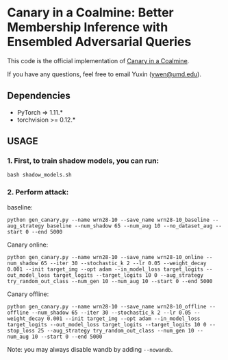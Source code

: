 # Canary in a Coalmine: Better Membership Inference with Ensembled Adversarial Queries

This code is the official implementation of [Canary in a Coalmine](paper).

If you have any questions, feel free to email Yuxin (<ywen@umd.edu>).

## Dependencies

- PyTorch => 1.11.*
- torchvision >= 0.12.*

## USAGE
### 1. First, to train shadow models, you can run:
```
bash shadow_models.sh
```

### 2. Perform attack:
baseline:
```
python gen_canary.py --name wrn28-10 --save_name wrn28-10_baseline --aug_strategy baseline --num_shadow 65 --num_aug 10 --no_dataset_aug --start 0 --end 5000
```

Canary online:
```
python gen_canary.py --name wrn28-10 --save_name wrn28-10_online --num_shadow 65 --iter 30 --stochastic_k 2 --lr 0.05 --weight_decay 0.001 --init target_img --opt adam --in_model_loss target_logits --out_model_loss target_logits --target_logits 10 0 --aug_strategy try_random_out_class --num_gen 10 --num_aug 10 --start 0 --end 5000
```

Canary offline:
```
python gen_canary.py --name wrn28-10 --save_name wrn28-10_offline --offline --num_shadow 65 --iter 30 --stochastic_k 2 --lr 0.05 --weight_decay 0.001 --init target_img --opt adam --in_model_loss target_logits --out_model_loss target_logits --target_logits 10 0 --stop_loss 25 --aug_strategy try_random_out_class --num_gen 10 --num_aug 10 --start 0 --end 5000
```

Note: you may always disable wandb by adding ```--nowandb```.
